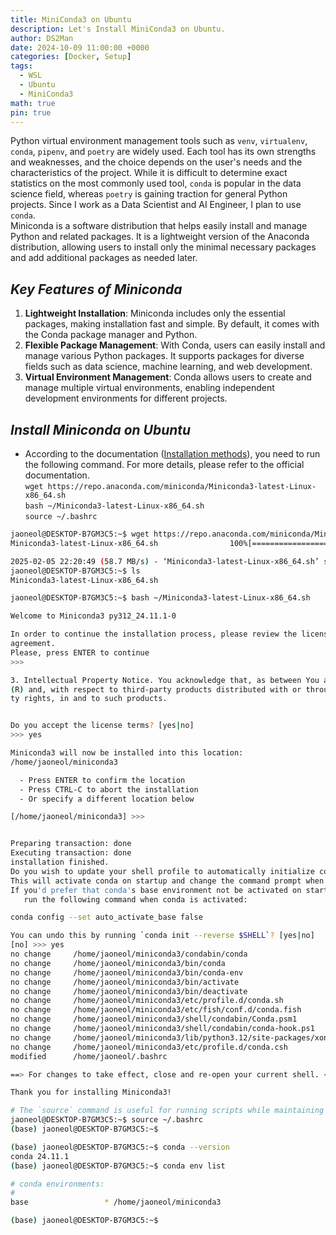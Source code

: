 ```yaml
---
title: MiniConda3 on Ubuntu
description: Let's Install MiniConda3 on Ubuntu.
author: DS2Man
date: 2024-10-09 11:00:00 +0000
categories: [Docker, Setup]
tags:
  - WSL
  - Ubuntu
  - MiniConda3
math: true
pin: true
---
```


Python virtual environment management tools such as `venv`, `virtualenv`, `conda`, `pipenv`, and `poetry` are widely used. Each tool has its own strengths and weaknesses, and the choice depends on the user's needs and the characteristics of the project. While it is difficult to determine exact statistics on the most commonly used tool, `conda` is popular in the data science field, whereas `poetry` is gaining traction for general Python projects. Since I work as a Data Scientist and AI Engineer, I plan to use `conda`.   
Miniconda is a software distribution that helps easily install and manage Python and related packages. It is a lightweight version of the Anaconda distribution, allowing users to install only the minimal necessary packages and add additional packages as needed later.   

<!--
파이썬 가상환경 관리 도구로는 `venv`, `virtualenv`, `conda`, `pipenv`, `poetry` 등이 널리 사용됩니다. 각 도구는 고유한 장단점을 지니며, 사용자의 필요와 프로젝트의 특성에 따라 선택됩니다.
현재 가장 많이 사용되는 도구에 대한 정확한 통계는 확인하기 어렵지만, 데이터 과학 분야에서는 `conda`가, 일반적인 파이썬 프로젝트에서는 `poetry`가 많이 사용되는 추세입니다. 나는 Data Scientist, AI Engineer로 활동하고 있어서 conda 로 진행하려 합니다.

미니콘다(Miniconda)는 파이썬과 관련 패키지를 쉽게 설치하고 관리할 수 있도록 도와주는 소프트웨어 배포판입니다. 아나콘다(Anaconda) 배포판의 경량 버전으로, 필요에 따라 최소한의 패키지만 설치하고 원하는 추가 패키지를 나중에 설치할 수 있습니다.
-->
## *Key Features of Miniconda*

1. **Lightweight Installation**: Miniconda includes only the essential packages, making installation fast and simple. By default, it comes with the Conda package manager and Python.   
2. **Flexible Package Management**: With Conda, users can easily install and manage various Python packages. It supports packages for diverse fields such as data science, machine learning, and web development.   
3. **Virtual Environment Management**: Conda allows users to create and manage multiple virtual environments, enabling independent development environments for different projects.   

<!--
### 미니콘다의 주요 특징

4. **경량 설치**: 미니콘다는 최소한의 필수 패키지만 포함하고 있어 설치가 빠르고 간편합니다. 기본적으로 Conda 패키지 관리자와 파이썬만 포함되어 있습니다.
5. **유연한 패키지 관리**: Conda를 통해 사용자는 다양한 파이썬 패키지를 손쉽게 설치하고 관리할 수 있습니다. 데이터 과학, 머신러닝, 웹 개발 등 다양한 분야의 패키지를 지원합니다.
6. **가상환경 관리**: Conda를 사용하면 여러 개의 가상환경을 생성하고 관리할 수 있습니다. 이를 통해 프로젝트별로 독립적인 개발 환경을 유지할 수 있습니다.
-->

## *Install Miniconda on Ubuntu*

- According to the documentation ([Installation methods](https://docs.anaconda.com/miniconda/install/#quick-command-line-install)), you need to run the following command. For more details, please refer to the official documentation.    
	`wget https://repo.anaconda.com/miniconda/Miniconda3-latest-Linux-x86_64.sh`      
	`bash ~/Miniconda3-latest-Linux-x86_64.sh`      
	`source ~/.bashrc`

<!--
문서(https://docs.anaconda.com/miniconda/install/#quick-command-line-install)에 따르면 아래 명령어를 실행하면 된다. 자세한 사항은 공식 문서를 참고 바란다.
-->

```bash
jaoneol@DESKTOP-B7GM3C5:~$ wget https://repo.anaconda.com/miniconda/Miniconda3-latest-Linux-x86_64.sh
Miniconda3-latest-Linux-x86_64.sh                100%[=======================================================================================================>] 140.94M  58.7MB/s    in 2.4s

2025-02-05 22:20:49 (58.7 MB/s) - ‘Miniconda3-latest-Linux-x86_64.sh’ saved [147784736/147784736]
jaoneol@DESKTOP-B7GM3C5:~$ ls
Miniconda3-latest-Linux-x86_64.sh
```

```bash
jaoneol@DESKTOP-B7GM3C5:~$ bash ~/Miniconda3-latest-Linux-x86_64.sh

Welcome to Miniconda3 py312_24.11.1-0

In order to continue the installation process, please review the license
agreement.
Please, press ENTER to continue
>>> 
```

```bash
3. Intellectual Property Notice. You acknowledge that, as between You and Anaconda, Anaconda owns all right, title, and interest, including all intellectual property rights, in and to Miniconda
(R) and, with respect to third-party products distributed with or through Miniconda(R), the applicable third-party licensors own all right, title and interest, including all intellectual proper
ty rights, in and to such products.


Do you accept the license terms? [yes|no]
>>> yes

Miniconda3 will now be installed into this location:
/home/jaoneol/miniconda3

  - Press ENTER to confirm the location
  - Press CTRL-C to abort the installation
  - Or specify a different location below

[/home/jaoneol/miniconda3] >>>
```

```bash

Preparing transaction: done
Executing transaction: done
installation finished.
Do you wish to update your shell profile to automatically initialize conda?
This will activate conda on startup and change the command prompt when activated.
If you'd prefer that conda's base environment not be activated on startup,
   run the following command when conda is activated:

conda config --set auto_activate_base false

You can undo this by running `conda init --reverse $SHELL`? [yes|no]
[no] >>> yes
no change     /home/jaoneol/miniconda3/condabin/conda
no change     /home/jaoneol/miniconda3/bin/conda
no change     /home/jaoneol/miniconda3/bin/conda-env
no change     /home/jaoneol/miniconda3/bin/activate
no change     /home/jaoneol/miniconda3/bin/deactivate
no change     /home/jaoneol/miniconda3/etc/profile.d/conda.sh
no change     /home/jaoneol/miniconda3/etc/fish/conf.d/conda.fish
no change     /home/jaoneol/miniconda3/shell/condabin/Conda.psm1
no change     /home/jaoneol/miniconda3/shell/condabin/conda-hook.ps1
no change     /home/jaoneol/miniconda3/lib/python3.12/site-packages/xontrib/conda.xsh
no change     /home/jaoneol/miniconda3/etc/profile.d/conda.csh
modified      /home/jaoneol/.bashrc

==> For changes to take effect, close and re-open your current shell. <==

Thank you for installing Miniconda3!
```

```bash
# The `source` command is useful for running scripts while maintaining the current shell environment.
jaoneol@DESKTOP-B7GM3C5:~$ source ~/.bashrc
(base) jaoneol@DESKTOP-B7GM3C5:~$   
```

```bash
(base) jaoneol@DESKTOP-B7GM3C5:~$ conda --version
conda 24.11.1
(base) jaoneol@DESKTOP-B7GM3C5:~$ conda env list

# conda environments:
#
base                 * /home/jaoneol/miniconda3

(base) jaoneol@DESKTOP-B7GM3C5:~$   
```
